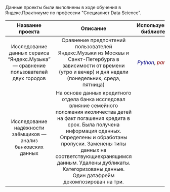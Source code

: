 Данные проекты были выполнены в ходе обучения в Яндекс.Практикуме по профессии "Специалист Data Science".

|                                  Название проекта                                  |                                                                                                                                                                    	Описание                                                                                                                                                                    |                                 Используемые библиотеки                                 |
|:----------------------------------------------------------------------------------:|:-----------------------------------------------------------------------------------------------------------------------------------------------------------------------------------------------------------------------------------------------------------------------------------------------------------------------------------------------:|:---------------------------------------------------------------------------------------:|
| Исследование данных сервиса “Яндекс.Музыка” — сравнение пользователей двух городов |                                                                                     Сравнение предпочтений пользователей Яндекс.Музыки из Москвы и<br/> Санкт-Петербурга в зависимости от времени (утро и вечер) и дня недели (понедельник, среда, пятница)                                                                                     | <span style="color:navy"> *Python*</span>, <span style="color:darkred"> *pandas*</span> |
|Исследование надёжности заёмщиков — анализ банковских данных|На основе данных кредитного отдела банка исследовал влияние семейного положения иколичества детей на факт погашения кредита в срок. Была получена информация оданных. Определены и обработаны пропуски. Заменены типы данных на соответствующиехранящимся данным. Удалены дубликаты. Категоризованы данные. Один датафрейм декомпозирован на три.|                                                                                         |

